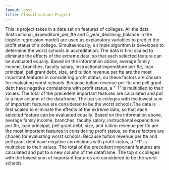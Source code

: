 ```yaml
---
layout: post
title: Classification Project
---
```

This is project takes in a data set on features of colleges. All the data (Instructional_expenditure_per_fte and 5_year_declining_balance in the logistic regression model) are used as explanatory variables to predict the profit status of a college. 
Simultaenously, a simple algorithm is developed to determine the worst schools in accreditation. The data is first scaled to eliminate the effects of the extreme data, so that each selected feature can be evaluated equally. Based on the information above, average family income, branches, faculty salary, instructional expenditure per fte, loan principal, pell grant debt, size, and tuition revenue per fte are the most important features in considering profit status, so these factors are chosen for evaluating worst schools. Because tuition revenue per fte and pell grant debt have negative correlations with profit status, a "-1" is multiplied to their values. The total of the precedent important features are calculated and put to a new column of the dataframe. The top six colleges with the lowest sum of important features are considered to be the worst schools.The data is first scaled to eliminate the effects of the extreme data, so that each selected feature can be evaluated equally. Based on the information above, average family income, branches, faculty salary, instructional expenditure per fte, loan principal, pell grant debt, size, and tuition revenue per fte are the most important features in considering profit status, so these factors are chosen for evaluating worst schools. Because tuition revenue per fte and pell grant debt have negative correlations with profit status, a "-1" is multiplied to their values. The total of the precedent important features are calculated and put to a new column of the dataframe. The top six colleges with the lowest sum of important features are considered to be the worst schools.
